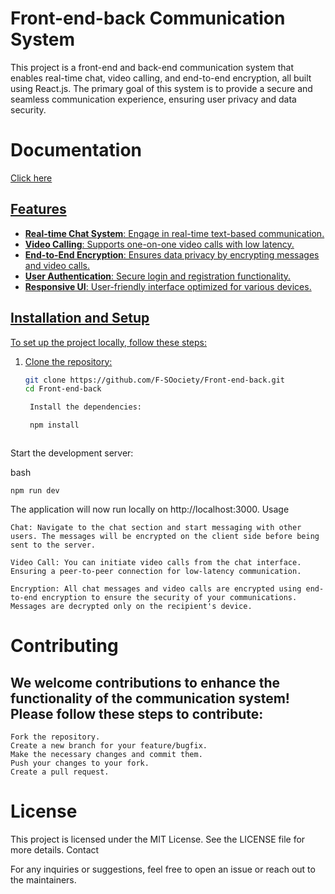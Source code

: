 # Front-end-back Communication System

This project is a front-end and back-end communication system that enables real-time chat, video calling, and end-to-end encryption, all built using React.js. The primary goal of this system is to provide a secure and seamless communication experience, ensuring user privacy and data security.

# Documentation
<a href="https://docs.google.com/document/d/1UsK7GNVuXox9mYN4oGa74JvfIhKx0dNJAMMbgbO1Rcc/edit#heading=h.nlkkcayt1uw6">Click here

## Features

- **Real-time Chat System**: Engage in real-time text-based communication.
- **Video Calling**: Supports one-on-one video calls with low latency.
- **End-to-End Encryption**: Ensures data privacy by encrypting messages and video calls.
- **User Authentication**: Secure login and registration functionality.
- **Responsive UI**: User-friendly interface optimized for various devices.

## Installation and Setup

To set up the project locally, follow these steps:

1. Clone the repository:
   ```bash
   git clone https://github.com/F-SOociety/Front-end-back.git
   cd Front-end-back

    Install the dependencies:

    npm install



Start the development server:

bash

    npm run dev

The application will now run locally on http://localhost:3000.
Usage

    Chat: Navigate to the chat section and start messaging with other users. The messages will be encrypted on the client side before being sent to the server.

    Video Call: You can initiate video calls from the chat interface. Ensuring a peer-to-peer connection for low-latency communication.

    Encryption: All chat messages and video calls are encrypted using end-to-end encryption to ensure the security of your communications. Messages are decrypted only on the recipient's device.

# Contributing

## We welcome contributions to enhance the functionality of the communication system! Please follow these steps to contribute:

    Fork the repository.
    Create a new branch for your feature/bugfix.
    Make the necessary changes and commit them.
    Push your changes to your fork.
    Create a pull request.

# License

This project is licensed under the MIT License. See the LICENSE file for more details.
Contact

For any inquiries or suggestions, feel free to open an issue or reach out to the maintainers.

